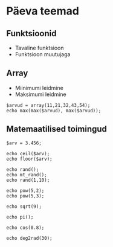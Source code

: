 # Päeva teemad
## Funktsioonid
* Tavaline funktsioon
* Funktsioon muutujaga
## Array
* Miinimumi leidmine
* Maksimumi leidmine
```
$arvud = array(11,21,32,43,54);
echo max(max($arvud), max($arvud));
```
## Matemaatilised toimingud
```
$arv = 3.456;

echo ceil($arv);
echo floor($arv);

echo rand();
echo mt_rand();
echo rand(1,10);

echo pow(5,2);
echo pow(5,3);

echo sqrt(9);

echo pi();

echo cos(0.8);

echo deg2rad(30);
```